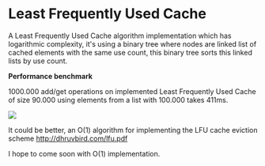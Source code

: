 # Least Frequently Used Cache

A Least Frequently Used Cache algorithm implementation which has logarithmic complexity, it's using a binary tree where nodes are linked list of cached elements with the same use count, this binary tree sorts this linked lists by use count.

<b>Performance benchmark</b><br>

1000.000 add/get operations on implemented Least Frequently Used Cache of size 90.000 using elements from a list with 100.000 takes 411ms.

<img src="http://res.cloudinary.com/dbvcampra/image/upload/v1469564560/_Untitled_inmaq9.png" />

It could be better, an O(1) algorithm for implementing the LFU cache eviction scheme
http://dhruvbird.com/lfu.pdf

I hope to come soon with O(1) implementation.

